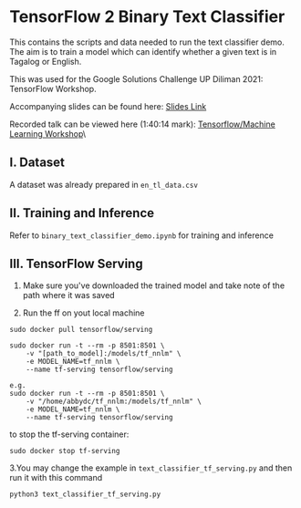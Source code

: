 # TensorFlow 2 Binary Text Classifier
This contains the scripts and data needed to run the text classifier demo. The aim is to train a model which can identify whether a given text is in Tagalog or English.

This was used for the Google Solutions Challenge UP Diliman 2021: TensorFlow Workshop.

Accompanying slides can be found here: [Slides Link](https://drive.google.com/file/d/1JiIHx35AXcpvhUgveyR6fbCtpDezI7Ph/view?usp=sharing)

Recorded talk can be viewed here (1:40:14 mark): [Tensorflow/Machine Learning Workshop](https://www.facebook.com/GDSCupdiliman/videos/181924306867950)\

## I. Dataset

A dataset was already prepared in `en_tl_data.csv`

## II. Training and Inference

Refer to `binary_text_classifier_demo.ipynb` for training and inference

## III. TensorFlow Serving

1. Make sure you've downloaded the trained model and take note of the path where it was saved

2. Run the ff on yout local machine

```
sudo docker pull tensorflow/serving
```
```
sudo docker run -t --rm -p 8501:8501 \
	-v "[path_to_model]:/models/tf_nnlm" \
	-e MODEL_NAME=tf_nnlm \
	--name tf-serving tensorflow/serving

e.g.
sudo docker run -t --rm -p 8501:8501 \
	-v "/home/abbydc/tf_nnlm:/models/tf_nnlm" \
	-e MODEL_NAME=tf_nnlm \
	--name tf-serving tensorflow/serving
```

to stop the tf-serving container:
```
sudo docker stop tf-serving
```

3.You may change the example in `text_classifier_tf_serving.py` and then run it with this command

```
python3 text_classifier_tf_serving.py
```
